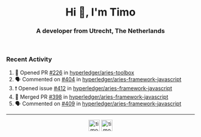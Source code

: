 <h1 align="center">Hi 👋, I'm Timo</h1>
<h3 align="center">A developer from Utrecht, The Netherlands</h3>
<br/>
<!-- https://github.com/rahuldkjain/github-profile-readme-generator --!>

<!--  <p align="left"><img src="https://github-readme-stats.vercel.app/api?username=timoglastra&show_icons=true&count_private=true&" alt="timoglastra" /></p> --!>

<!--
Github language stats
<p align="left"><img src="https://github-readme-stats.vercel.app/api/top-langs/?username=timoglastra&layout=compact" alt="timoglastra" /><p>
-->

<!-- Codestats language stats -->
<!-- <p align="left"><img src="https://codestats-readme.vercel.app/api/top-langs/?username=timoglastra&layout=compact&language_count=12" alt="timoglastra" /><p>    --!>
  
<h3>Recent Activity</h3>

<!--START_SECTION:activity-->
1. 💪 Opened PR [#226](https://github.com/hyperledger/aries-toolbox/pull/226) in [hyperledger/aries-toolbox](https://github.com/hyperledger/aries-toolbox)
2. 🗣 Commented on [#404](https://github.com/hyperledger/aries-framework-javascript/issues/404) in [hyperledger/aries-framework-javascript](https://github.com/hyperledger/aries-framework-javascript)
3. ❗️ Opened issue [#412](https://github.com/hyperledger/aries-framework-javascript/issues/412) in [hyperledger/aries-framework-javascript](https://github.com/hyperledger/aries-framework-javascript)
4. 🎉 Merged PR [#398](https://github.com/hyperledger/aries-framework-javascript/pull/398) in [hyperledger/aries-framework-javascript](https://github.com/hyperledger/aries-framework-javascript)
5. 🗣 Commented on [#409](https://github.com/hyperledger/aries-framework-javascript/issues/409) in [hyperledger/aries-framework-javascript](https://github.com/hyperledger/aries-framework-javascript)
<!--END_SECTION:activity-->

---

<p align="center">
<a href="https://twitter.com/timoglastra" target="blank"><img align="center" src="https://cdn.jsdelivr.net/npm/simple-icons@3.0.1/icons/twitter.svg" alt="timoglastra" height="30" width="30" /></a>
<a href="https://linkedin.com/in/timoglastra" target="blank"><img align="center" src="https://cdn.jsdelivr.net/npm/simple-icons@3.0.1/icons/linkedin.svg" alt="timoglastra" height="30" width="30" /></a>
</p>



